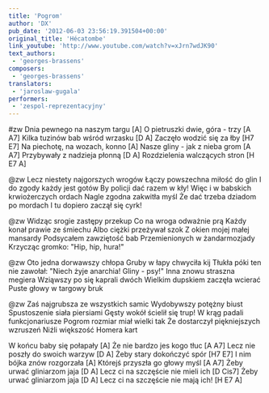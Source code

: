 ```yaml
---
title: 'Pogrom'
author: 'DX'
pub_date: '2012-06-03 23:56:19.391504+00:00'
original_title: 'Hécatombe'
link_youtube: 'http://www.youtube.com/watch?v=xJrn7wdJK90'
text_authors:
 - 'georges-brassens'
composers:
 - 'georges-brassens'
translators:
 - 'jaroslaw-gugala'
performers:
 - 'zespol-reprezentacyjny'
---
```


#zw
Dnia pewnego na naszym targu [A]
O pietruszki dwie, góra - trzy [A A7]
Kilka tuzinów bab wśród wrzasku [D A]
Zaczęło wodzić się za łby [H7 E7]
Na piechotę, na wozach, konno [A]
Nasze gliny - jak z nieba grom [A A7]
Przybywały z nadzieja płonną [D A]
Rozdzielenia walczących stron [H E7 A]

@zw
Lecz niestety najgorszych wrogów
Łączy powszechna miłość do glin
I do zgody każdy jest gotów
By policji dać razem w kły!
Więc i w babskich krwiożerczych ordach
Nagle zgodna zakwitła myśl
Że dać trzeba dziadom po mordach
I tu dopiero zaczął się cyrk!

@zw
Widząc srogie zastępy przekup
Co na wroga odważnie prą
Każdy konał prawie ze śmiechu
Albo ciężki przeżywał szok
Z okien mojej małej mansardy
Podsycałem zawziętość bab
Przemienionych w żandarmozjady
Krzycząc gromko: "Hip, hip, hura!"

@zw
Oto jedna dorwawszy chłopa
Gruby w łapy chwyciła kij
Tłukła póki ten nie zawołał:
"Niech żyje anarchia! Gliny - psy!"
Inna znowu straszna megiera
Wziąwszy po się kaprali dwóch
Wielkim dupskiem zaczęła wcierać
Puste głowy w targowy bruk

@zw
Zaś najgrubsza ze wszystkich samic
Wydobywszy potężny biust
Spustoszenie siała piersiami
Gęsty wokół ścielił się trup!
W krąg padali funkcjonariusze
Pogrom rozmiar miał wielki tak
Że dostarczył piękniejszych wzruszeń
Niźli większość Homera kart

W końcu baby się połapały [A]
Że nie bardzo jes kogo tłuc [A A7]
Lecz nie poszły do swoich warzyw [D A]
Żeby stary dokończyć spór [H7 E7]
I nim bójka znów rozgorzała [A]
Którejś przyszła go głowy myśl [A A7]
Żeby urwać gliniarzom jaja [D A]
Lecz ci na szczęście nie mieli ich [D Cis7]
Żeby urwać gliniarzom jaja [D A]
Lecz ci na szczęście nie mają ich! [H E7 A]